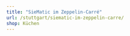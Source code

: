 ```yaml
---
title: "SieMatic im Zeppelin-Carré"
url: /stuttgart/siematic-im-zeppelin-carre/
shop: Küchen
---
```

